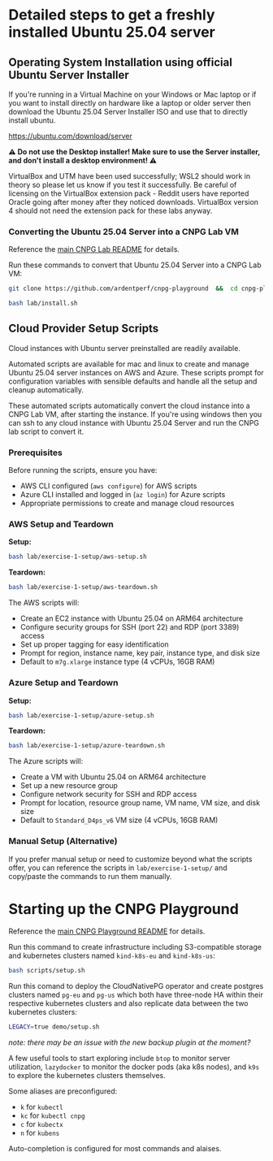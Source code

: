 # Detailed steps to get a freshly installed Ubuntu 25.04 server

## Operating System Installation using official Ubuntu Server Installer

If you're running in a Virtual Machine on your Windows or Mac laptop or if
you want to install directly on hardware like a laptop or older server then
download the Ubuntu 25.04 Server Installer ISO and use that to directly
install ubuntu.

https://ubuntu.com/download/server

**⚠️ Do not use the Desktop installer! Make sure to use the Server installer,
and don't install a desktop environment! ⚠️**

VirtualBox and UTM have been used successfully; WSL2 should work in theory
so please let us know if you test it successfully. Be careful of licensing
on the VirtualBox extension pack - Reddit users have reported Oracle going
after money after they noticed downloads. VirtualBox version 4 should not
need the extension pack for these labs anyway.

### Converting the Ubuntu 25.04 Server into a CNPG Lab VM

Reference the [main CNPG Lab README](../README.md) for details.

Run these commands to convert that Ubuntu 25.04 Server into a CNPG Lab VM:

```bash
git clone https://github.com/ardentperf/cnpg-playground  &&  cd cnpg-playground  &&  git checkout tmp-work
```

```bash
bash lab/install.sh
```


## Cloud Provider Setup Scripts

Cloud instances with Ubuntu server preinstalled are readily available.

Automated scripts are available for mac and linux to create and manage Ubuntu 25.04 server instances on AWS and Azure. These scripts prompt for configuration variables with sensible defaults and handle all the setup and cleanup automatically.

These automated scripts automatically convert the cloud instance into a CNPG Lab VM, after starting the instance. If you're using windows then you can ssh to any cloud instance with Ubuntu 25.04 Server and run the CNPG lab script to convert it.

### Prerequisites

Before running the scripts, ensure you have:
- AWS CLI configured (`aws configure`) for AWS scripts
- Azure CLI installed and logged in (`az login`) for Azure scripts
- Appropriate permissions to create and manage cloud resources

### AWS Setup and Teardown

**Setup:**
```bash
bash lab/exercise-1-setup/aws-setup.sh
```

**Teardown:**
```bash
bash lab/exercise-1-setup/aws-teardown.sh
```

The AWS scripts will:
- Create an EC2 instance with Ubuntu 25.04 on ARM64 architecture
- Configure security groups for SSH (port 22) and RDP (port 3389) access
- Set up proper tagging for easy identification
- Prompt for region, instance name, key pair, instance type, and disk size
- Default to `m7g.xlarge` instance type (4 vCPUs, 16GB RAM)

### Azure Setup and Teardown

**Setup:**
```bash
bash lab/exercise-1-setup/azure-setup.sh
```

**Teardown:**
```bash
bash lab/exercise-1-setup/azure-teardown.sh
```

The Azure scripts will:
- Create a VM with Ubuntu 25.04 on ARM64 architecture
- Set up a new resource group
- Configure network security for SSH and RDP access
- Prompt for location, resource group name, VM name, VM size, and disk size
- Default to `Standard_D4ps_v6` VM size (4 vCPUs, 16GB RAM)

### Manual Setup (Alternative)

If you prefer manual setup or need to customize beyond what the scripts offer,
you can reference the scripts in `lab/exercise-1-setup/` and copy/paste the
commands to run them manually.


# Starting up the CNPG Playground

Reference the [main CNPG Playground README](../../README.md) for details.

Run this command to create infrastructure including S3-compatible storage and
kubernetes clusters named `kind-k8s-eu` and `kind-k8s-us`:

```bash
bash scripts/setup.sh
```

Run this comand to deploy the CloudNativePG operator and create postgres clusters
named `pg-eu` and `pg-us` which both have three-node HA within their respective
kubernetes clusters and also replicate data between the two kubernetes clusters:

```bash
LEGACY=true demo/setup.sh
```

*note: there may be an issue with the new backup plugin at the moment?*

A few useful tools to start exploring include `btop` to monitor server
utilization, `lazydocker` to monitor the docker pods (aka k8s nodes),
and `k9s` to explore the kubernetes clusters themselves.

Some aliases are preconfigured:
* `k` for `kubectl`
* `kc` for `kubectl cnpg`
* `c` for `kubectx`
* `n` for `kubens`

Auto-completion is configured for most commands and alaises.
